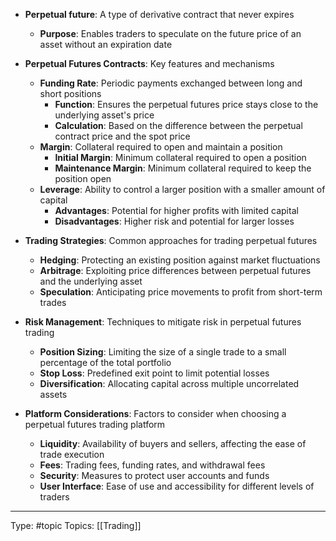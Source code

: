 - **Perpetual future**: A type of derivative contract that never expires
    - **Purpose**: Enables traders to speculate on the future price of an asset without an expiration date

- **Perpetual Futures Contracts**: Key features and mechanisms
    - **Funding Rate**: Periodic payments exchanged between long and short positions
        - **Function**: Ensures the perpetual futures price stays close to the underlying asset's price
        - **Calculation**: Based on the difference between the perpetual contract price and the spot price
    - **Margin**: Collateral required to open and maintain a position
        - **Initial Margin**: Minimum collateral required to open a position
        - **Maintenance Margin**: Minimum collateral required to keep the position open
    - **Leverage**: Ability to control a larger position with a smaller amount of capital
        - **Advantages**: Potential for higher profits with limited capital
        - **Disadvantages**: Higher risk and potential for larger losses

- **Trading Strategies**: Common approaches for trading perpetual futures
    - **Hedging**: Protecting an existing position against market fluctuations
    - **Arbitrage**: Exploiting price differences between perpetual futures and the underlying asset
    - **Speculation**: Anticipating price movements to profit from short-term trades

- **Risk Management**: Techniques to mitigate risk in perpetual futures trading
    - **Position Sizing**: Limiting the size of a single trade to a small percentage of the total portfolio
    - **Stop Loss**: Predefined exit point to limit potential losses
    - **Diversification**: Allocating capital across multiple uncorrelated assets

- **Platform Considerations**: Factors to consider when choosing a perpetual futures trading platform
    - **Liquidity**: Availability of buyers and sellers, affecting the ease of trade execution
    - **Fees**: Trading fees, funding rates, and withdrawal fees
    - **Security**: Measures to protect user accounts and funds
    - **User Interface**: Ease of use and accessibility for different levels of traders

___
Type: #topic 
Topics: [[Trading]]

